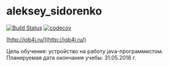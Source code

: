 # aleksey_sidorenko

[![Build Status](https://travis-ci.org/AlekseySidorenko/aleksey_sidorenko.svg?branch=master)](https://travis-ci.org/AlekseySidorenko/aleksey_sidorenko)
[![codecov](https://codecov.io/gh/AlekseySidorenko/aleksey_sidorenko/branch/master/graph/badge.svg)](https://codecov.io/gh/AlekseySidorenko/aleksey_sidorenko)

[http://job4j.ru/](http://job4j.ru/)

Цель обучения: устройство на работу java-программистом.
Планируемая дата окончания учебы: 31.05.2018 г.
